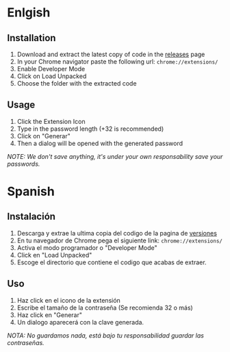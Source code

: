 # Enlgish
## Installation
1. Download and extract the latest copy of code in the [releases](https://github.com/FranciscoSolisMat/PasswordGenerator/releases/latest) page
2. In your Chrome navigator paste the following url: `chrome://extensions/`
3. Enable Developer Mode
4. Click on Load Unpacked
5. Choose the folder with the extracted code

## Usage
1. Click the Extension Icon
2. Type in the password length (+32 is recommended)
3. Click on "Generar"
4. Then a dialog will be opened with the generated password

_NOTE: We don't save anything, it's under your own responsability save your passwords._

# Spanish
## Instalación
1. Descarga y extrae la ultima copia del codigo de la pagina de [versiones](https://github.com/FranciscoSolisMat/PasswordGenerator/releases/latest)
2. En tu navegador de Chrome pega el siguiente link: `chrome://extensions/`
3. Activa el modo programador o "Developer Mode"
4. Click en "Load Unpacked"
5. Escoge el directorio que contiene el codigo que acabas de extraer.


## Uso
1. Haz click en el icono de la extensión
2. Escribe el tamaño de la contraseña (Se recomienda 32 o más)
3. Haz click en "Generar"
4. Un dialogo aparecerá con la clave generada.

_NOTA: No guardamos nada, está bajo tu responsabilidad guardar las contraseñas._
